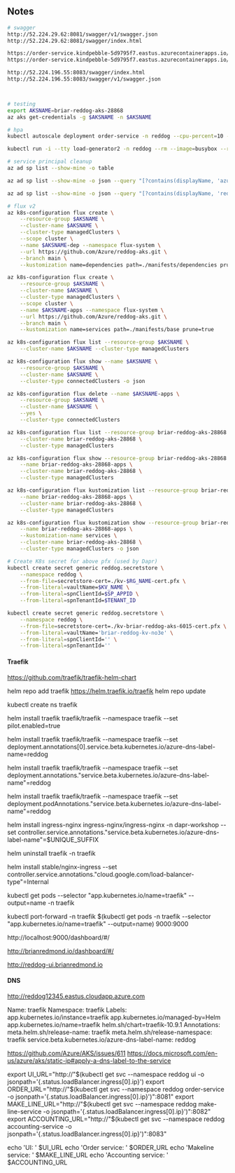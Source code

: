 ## Notes

```bash
# swagger
http://52.224.29.62:8081/swagger/v1/swagger.json
http://52.224.29.62:8081/swagger/index.html

https://order-service.kindpebble-5d9795f7.eastus.azurecontainerapps.io/swagger/v1/swagger.json
https://order-service.kindpebble-5d9795f7.eastus.azurecontainerapps.io/swagger/index.html

http://52.224.196.55:8083/swagger/index.html
http://52.224.196.55:8083/swagger/v1/swagger.json



# testing
export AKSNAME=briar-reddog-aks-28868
az aks get-credentials -g $AKSNAME -n $AKSNAME

# hpa
kubectl autoscale deployment order-service -n reddog --cpu-percent=10 --min=1 --max=10

kubectl run -i --tty load-generator2 -n reddog --rm --image=busybox --restart=Never -- /bin/sh -c "while sleep 0.01; do wget -q -O- http://order-service.reddog:8081/product; done"

# service principal cleanup
az ad sp list --show-mine -o table

az ad sp list --show-mine -o json --query "[?contains(displayName, 'azure-cli')]"

az ad sp list --show-mine -o json --query "[?contains(displayName, 'reddog')]" | jq -r '.[] | .appId' | xargs -P 4 -n 12 -I % az ad sp delete --id %

# flux v2
az k8s-configuration flux create \
    --resource-group $AKSNAME \
    --cluster-name $AKSNAME \
    --cluster-type managedClusters \
    --scope cluster \
    --name $AKSNAME-dep --namespace flux-system \
    --url https://github.com/Azure/reddog-aks.git \
    --branch main \
    --kustomization name=dependencies path=./manifests/dependencies prune=true 

az k8s-configuration flux create \
    --resource-group $AKSNAME \
    --cluster-name $AKSNAME \
    --cluster-type managedClusters \
    --scope cluster \
    --name $AKSNAME-apps --namespace flux-system \
    --url https://github.com/Azure/reddog-aks.git \
    --branch main \
    --kustomization name=services path=./manifests/base prune=true  

az k8s-configuration flux list --resource-group $AKSNAME \
    --cluster-name $AKSNAME --cluster-type managedClusters

az k8s-configuration flux show --name $AKSNAME \
    --resource-group $AKSNAME \
    --cluster-name $AKSNAME \
    --cluster-type connectedClusters -o json

az k8s-configuration flux delete --name $AKSNAME-apps \
    --resource-group $AKSNAME \
    --cluster-name $AKSNAME \
    --yes \
    --cluster-type connectedClusters

az k8s-configuration flux list --resource-group briar-reddog-aks-28868 \
    --cluster-name briar-reddog-aks-28868 \
    --cluster-type managedClusters

az k8s-configuration flux show --resource-group briar-reddog-aks-28868 \
    --name briar-reddog-aks-28868-apps \
    --cluster-name briar-reddog-aks-28868 \
    --cluster-type managedClusters

az k8s-configuration flux kustomization list --resource-group briar-reddog-aks-28868 \
    --name briar-reddog-aks-28868-apps \
    --cluster-name briar-reddog-aks-28868 \
    --cluster-type managedClusters

az k8s-configuration flux kustomization show --resource-group briar-reddog-aks-28868 \
    --name briar-reddog-aks-28868-apps \
    --kustomization-name services \
    --cluster-name briar-reddog-aks-28868 \
    --cluster-type managedClusters -o json

# Create K8s secret for above pfx (used by Dapr)
kubectl create secret generic reddog.secretstore \
    --namespace reddog \
    --from-file=secretstore-cert=./kv-$RG_NAME-cert.pfx \
    --from-literal=vaultName=$KV_NAME \
    --from-literal=spnClientId=$SP_APPID \
    --from-literal=spnTenantId=$TENANT_ID

kubectl create secret generic reddog.secretstore \
    --namespace reddog \
    --from-file=secretstore-cert=./kv-briar-reddog-aks-6015-cert.pfx \
    --from-literal=vaultName='briar-reddog-kv-no3e' \
    --from-literal=spnClientId='' \
    --from-literal=spnTenantId=''

```

#### Traefik

https://github.com/traefik/traefik-helm-chart

helm repo add traefik https://helm.traefik.io/traefik
helm repo update 

kubectl create ns traefik

helm install traefik traefik/traefik --namespace traefik --set pilot.enabled=true

helm install traefik traefik/traefik --namespace traefik --set deployment.annotations[0].service.beta.kubernetes.io/azure-dns-label-name=reddog

helm install traefik traefik/traefik --namespace traefik --set deployment.annotations."service\.beta\.kubernetes\.io/azure-dns-label-name"=reddog

helm install traefik traefik/traefik --namespace traefik --set deployment.podAnnotations."service\.beta\.kubernetes\.io/azure-dns-label-name"=reddog

helm install ingress-nginx ingress-nginx/ingress-nginx -n dapr-workshop --set controller.service.annotations."service\.beta\.kubernetes\.io/azure-dns-label-name"=$UNIQUE_SUFFIX 

helm uninstall traefik -n traefik

helm install stable/nginx-ingress --set controller.service.annotations."cloud\.google\.com\/load-balancer\-type"=Internal

kubectl get pods --selector "app.kubernetes.io/name=traefik" --output=name -n traefik

kubectl port-forward -n traefik $(kubectl get pods -n traefik --selector "app.kubernetes.io/name=traefik" --output=name) 9000:9000

http://localhost:9000/dashboard/#/

http://brianredmond.io/dashboard/#/

http://reddog-ui.brianredmond.io




#### DNS

http://reddog12345.eastus.cloudapp.azure.com

Name:                     traefik
Namespace:                traefik
Labels:                   app.kubernetes.io/instance=traefik
                          app.kubernetes.io/managed-by=Helm
                          app.kubernetes.io/name=traefik
                          helm.sh/chart=traefik-10.9.1
Annotations:              meta.helm.sh/release-name: traefik
                          meta.helm.sh/release-namespace: traefik
                          service.beta.kubernetes.io/azure-dns-label-name: reddog

https://github.com/Azure/AKS/issues/611
https://docs.microsoft.com/en-us/azure/aks/static-ip#apply-a-dns-label-to-the-service

export UI_URL="http://"$(kubectl get svc --namespace reddog ui -o jsonpath='{.status.loadBalancer.ingress[0].ip}')
export ORDER_URL="http://"$(kubectl get svc --namespace reddog order-service -o jsonpath='{.status.loadBalancer.ingress[0].ip}')":8081"
export MAKE_LINE_URL="http://"$(kubectl get svc --namespace reddog make-line-service -o jsonpath='{.status.loadBalancer.ingress[0].ip}')":8082"
export ACCOUNTING_URL="http://"$(kubectl get svc --namespace reddog accounting-service -o jsonpath='{.status.loadBalancer.ingress[0].ip}')":8083"

echo 'UI: ' $UI_URL
echo 'Order service: ' $ORDER_URL
echo 'Makeline service: ' $MAKE_LINE_URL
echo 'Accounting service: ' $ACCOUNTING_URL


